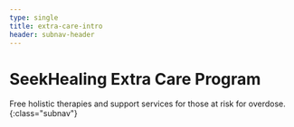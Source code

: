 ```yaml
---
type: single
title: extra-care-intro
header: subnav-header
---
```


# <span class="emphasized-header">SeekHealing</span> Extra Care Program

Free holistic therapies and support services for those at risk for overdose.
{:class="subnav"}
